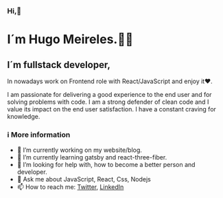 
### Hi,👋
#  I´m Hugo Meireles.🧑‍💻

## I´m fullstack developer, 
In nowadays work on Frontend role with React/JavaScript and enjoy it❤️.

I am passionate for delivering a good experience to the end user and for solving problems with code. I am a strong defender of clean code and I value its impact on the end user satisfaction. I have a constant craving for knowledge.

### ℹ️ More information

- 🔭 I’m currently working on my website/blog.
- 🌱 I’m currently learning gatsby and react-three-fiber.
- 🤔 I’m looking for help with, how to become a better person and developer.
- 💬 Ask me about JavaScript, React, Css, Nodejs
- 📫 How to reach me: [Twitter](https://twitter.com/h3meireles), [LinkedIn](https://www.linkedin.com/in/hm-hugomeireles/)
